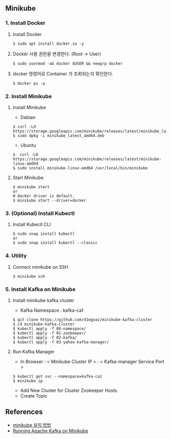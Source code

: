 ## Minikube

### 1. Install Docker
1. Install Docker
    ```
    $ sudo apt install docker.io -y
    ```

2. Docker 사용 권한을 변경한다. (Root -> User)
    ```
    $ sudo usermod -aG docker $USER && newgrp docker
    ```

3. docker 명령어로 Container 가 조회되는지 확인한다. 
    ```
    $ docker ps -a
    ```

### 2. Install Minikube
1. Install Minikube

    * Debian
    ```
    $ curl -LO https://storage.googleapis.com/minikube/releases/latest/minikube_latest_amd64.deb
    $ sudo dpkg -i minikube_latest_amd64.deb
    ```

    * Ubuntu
    ```
    $  curl -LO https://storage.googleapis.com/minikube/releases/latest/minikube-linux-amd64
    $ sudo install minikube-linux-amd64 /usr/local/bin/minikube
    ```

2. Start Minikube
    ```
    $ minikube start
    or 
    # docker driver is default.
    $ minikube start --driver=docker
    ```

### 3. (Optional) Install Kubectl
1. Install Kubectl CLI
    ```
    $ sudo snap install kubectl
    or
    $ sudo snap install kubectl --classic
    ```

### 4. Utility
1. Connect minikube on SSH 
    ```
    $ minikube ssh
    ```

### 5. Install Kafka on Minikube
1. Install minikube kafka cluster

    * Kafka Namespace : kafka-ca1
    ```
    $ git clone https://github.com/d1egoaz/minikube-kafka-cluster
    $ cd minikube-kafka-cluster
    $ kubectl apply -f 00-namespace/
    $ kubectl apply -f 01-zookeeper/
    $ kubectl apply -f 02-kafka/
    $ kubectl apply -f 03-yahoo-kafka-manager/
    ```

2. Run Kafka Manager

    * In Browser : < Minikube Cluster IP > : < Kafka-manager Service Port >
    ```
    $ kubectl get svc --namespace=kafka-ca1
    $ minikube ip
    ```

    * Add New Cluster for Cluster Zookeeper Hosts
    * Create Topic





## References
* [minikube 설치 방법](1)
* [Running Apache Kafka on Minikube](2)


[1]:https://blog.naver.com/isc0304/221879359568
[2]:https://technology.amis.nl/2019/03/24/running-apache-kafka-on-minikube/